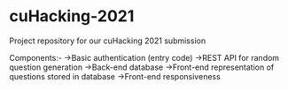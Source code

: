 # cuHacking-2021
Project repository for our cuHacking 2021 submission

Components:-
	->Basic authentication (entry code)
	->REST API for random question generation
	->Back-end database
	->Front-end representation of questions stored in database
	->Front-end responsiveness
